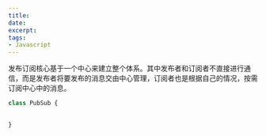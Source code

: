 ```yaml
---
title: 
date: 
excerpt: 
tags:
- Javascript
---
```


发布订阅核心基于一个中心来建立整个体系。其中发布者和订阅者不直接进行通信，而是发布者将要发布的消息交由中心管理，订阅者也是根据自己的情况，按需订阅中心中的消息。


```JavaScript
class PubSub {

    
}


```